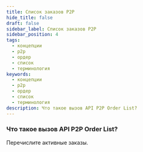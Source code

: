 ```yaml
---
title: Список заказов P2P
hide_title: false
draft: false
sidebar_label: Список заказов P2P
sidebar_position: 4
tags:
  - концепции
  - p2p
  - ордер
  - список
  - терминология
keywords:
  - концепции
  - p2p
  - ордер
  - список
  - терминология
description: Что такое вызов API P2P Order List?
---
```


### Что такое вызов API P2P Order List?

Перечислите активные заказы.
